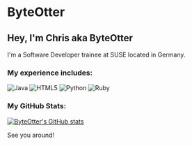 # ByteOtter
## Hey, I'm Chris aka ByteOtter

I'm a Software Developer trainee at SUSE located in Germany.

### My experience includes:

![Java](https://img.shields.io/badge/java-%23ED8B00.svg?style=for-the-badge&logo=java&logoColor=yellow) ![HTML5](https://img.shields.io/badge/html5-%23E34F26.svg?style=for-the-badge&logo=html5&logoColor=informational) ![Python](https://img.shields.io/badge/python-3670A0?style=for-the-badge&logo=python&logoColor=brightgreen) ![Ruby](https://img.shields.io/badge/ruby--red?style=for-the-badge&logo=ruby&logoColor=red)

### My GitHub Stats:

[![ByteOtter's GitHub stats](https://github-readme-stats.vercel.app/api?username=ByteOtter&count_private=true&hide_title=true&show_icons=true&theme=transparent)](https://github.com/anuraghazra/github-readme-stats)



See you around!
